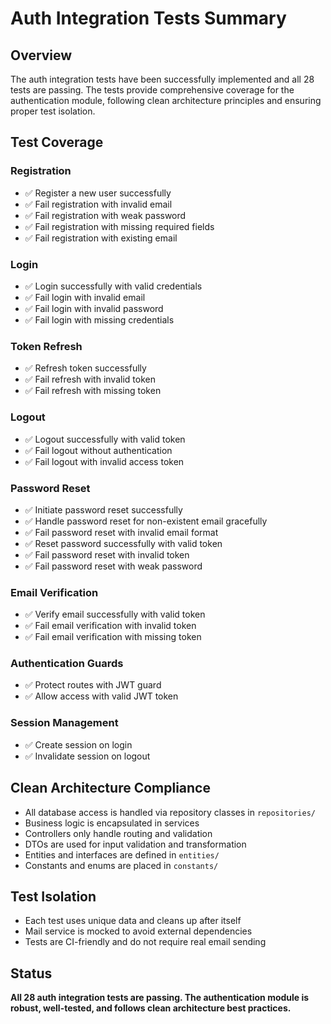 # Auth Integration Tests Summary

## Overview
The auth integration tests have been successfully implemented and all 28 tests are passing. The tests provide comprehensive coverage for the authentication module, following clean architecture principles and ensuring proper test isolation.

## Test Coverage

### Registration
- ✅ Register a new user successfully
- ✅ Fail registration with invalid email
- ✅ Fail registration with weak password
- ✅ Fail registration with missing required fields
- ✅ Fail registration with existing email

### Login
- ✅ Login successfully with valid credentials
- ✅ Fail login with invalid email
- ✅ Fail login with invalid password
- ✅ Fail login with missing credentials

### Token Refresh
- ✅ Refresh token successfully
- ✅ Fail refresh with invalid token
- ✅ Fail refresh with missing token

### Logout
- ✅ Logout successfully with valid token
- ✅ Fail logout without authentication
- ✅ Fail logout with invalid access token

### Password Reset
- ✅ Initiate password reset successfully
- ✅ Handle password reset for non-existent email gracefully
- ✅ Fail password reset with invalid email format
- ✅ Reset password successfully with valid token
- ✅ Fail password reset with invalid token
- ✅ Fail password reset with weak password

### Email Verification
- ✅ Verify email successfully with valid token
- ✅ Fail email verification with invalid token
- ✅ Fail email verification with missing token

### Authentication Guards
- ✅ Protect routes with JWT guard
- ✅ Allow access with valid JWT token

### Session Management
- ✅ Create session on login
- ✅ Invalidate session on logout

## Clean Architecture Compliance
- All database access is handled via repository classes in `repositories/`
- Business logic is encapsulated in services
- Controllers only handle routing and validation
- DTOs are used for input validation and transformation
- Entities and interfaces are defined in `entities/`
- Constants and enums are placed in `constants/`

## Test Isolation
- Each test uses unique data and cleans up after itself
- Mail service is mocked to avoid external dependencies
- Tests are CI-friendly and do not require real email sending

## Status
**All 28 auth integration tests are passing. The authentication module is robust, well-tested, and follows clean architecture best practices.** 